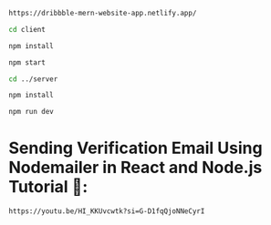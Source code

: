 
```sh
https://dribbble-mern-website-app.netlify.app/
```

```sh
cd client
```

```sh
npm install
```

```sh
npm start
```

```sh
cd ../server
```

```sh
npm install
```

```sh
npm run dev
```


# Sending Verification Email Using Nodemailer in React and Node.js Tutorial 🤯:
```sh
https://youtu.be/HI_KKUvcwtk?si=G-D1fqQjoNNeCyrI
```

